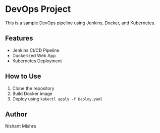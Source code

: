 # DevOps Project

This is a sample DevOps pipeline using Jenkins, Docker, and Kubernetes.

## Features

- Jenkins CI/CD Pipeline
- Dockerized Web App
- Kubernetes Deployment

## How to Use

1. Clone the repository
2. Build Docker image
3. Deploy using `kubectl apply -f Deploy.yaml`

## Author

Nishant Mishra
